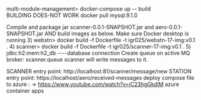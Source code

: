 multi-module-management> docker-compose up -- build   
BUILDING DOES-NOT WORK
docker pull mysql:9.1.0

Compile and package jar scanner-0.0.1-SNAPSHOT.jar and aero-0.0.1-SNAPSHOT.jar
AND build images as below. Make sure Docker desktop is running
3) webstn> docker build -f Dockerfile -t igr025/webstn-17-img:v0.1 .
4) scanner> docker build -f Dockerfile -t igr025/scanner-17-img:v0.1 .
5) jdbc:h2:mem:h2_db       ----database connection
Create queue on active MQ broker:  scanner.queue
scanner will write messages to it.

SCANNER entry point: http://localhost:81/scanner/message/new
STATION entry point: https://localhost/aero/received-messages
deploy compose file to azure : ->
https://www.youtube.com/watch?v=jC23hgGkdIM
azure container apps